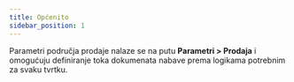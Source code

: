 ```yaml
---
title: Općenito 
sidebar_position: 1
---
```


Parametri područja prodaje nalaze se na putu **Parametri > Prodaja** i omogućuju definiranje toka dokumenata nabave prema logikama potrebnim za svaku tvrtku.